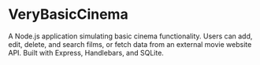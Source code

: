 # VeryBasicCinema
A Node.js application simulating basic cinema functionality. Users can add, edit, delete, and search films, or fetch data from an external movie website API. Built with Express, Handlebars, and SQLite.
